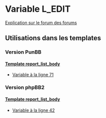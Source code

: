 # Variable L_EDIT
[Explication sur le forum des forums](http://forum.forumactif.com/t294113-listing-des-variables#L_EDIT)
## Utilisations dans les templates
### Version PunBB
#### [Template report_list_body](punbb/report_list_body.md)
* [Variable à la ligne 71](../punbb/report_list_body.tpl#L71)
### Version phpBB2
#### [Template report_list_body](subsilver/report_list_body.md)
* [Variable à la ligne 42](../subsilver/report_list_body.tpl#L42)